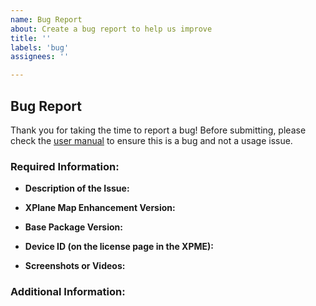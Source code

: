 ```yaml
---
name: Bug Report
about: Create a bug report to help us improve
title: ''
labels: 'bug'
assignees: ''

---
```


## Bug Report

Thank you for taking the time to report a bug! Before submitting, please check the [user manual](https://github.com/derekhe/xplane-map-enhancement-release/wiki/Manual-EN) to ensure this is a bug and not a usage issue.

### Required Information:

- **Description of the Issue:**
  
- **XPlane Map Enhancement Version:** 

- **Base Package Version:** 

- **Device ID (on the license page in the XPME):**

- **Screenshots or Videos:**

### Additional Information:

